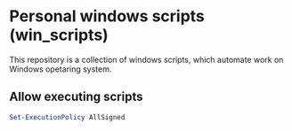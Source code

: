 # Personal windows scripts (win_scripts)
This repository is a collection of windows scripts, which automate work on Windows opetaring system. 

## Allow executing scripts
```powershell
Set-ExecutionPolicy AllSigned
```